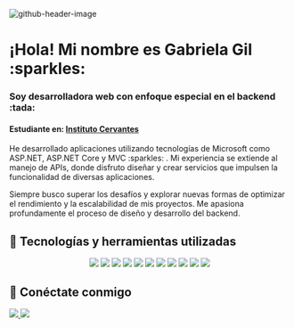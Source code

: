 
![github-header-image](https://github.com/user-attachments/assets/fd52ef9a-9f6e-4a1f-8971-ce2eb5d80328)

<h1>¡Hola! Mi nombre es Gabriela Gil :sparkles: </h1>

<h3>Soy desarrolladora web con enfoque especial en el backend :tada:</h3>

<h4>Estudiante en: <a href="https://www.cervantes.edu.ar/"> <b>Instituto Cervantes</b></a></h4>

<p>He desarrollado aplicaciones utilizando tecnologías de Microsoft como ASP.NET, ASP.NET Core y MVC :sparkles: . Mi experiencia se extiende al manejo de APIs, donde disfruto diseñar y crear servicios que impulsen la funcionalidad de diversas aplicaciones.</p>

<p>Siempre busco superar los desafíos y explorar nuevas formas de optimizar el rendimiento y la escalabilidad de mis proyectos. Me apasiona profundamente el proceso de diseño y desarrollo del backend.</p>


## 🔗 **Tecnologías y herramientas utilizadas**  

<p align="center">
  <img src="https://img.shields.io/badge/C%23-239120?style=for-the-badge&logo=csharp&logoColor=white" />
  <img src="https://img.shields.io/badge/.NET-512BD4?style=for-the-badge&logo=dotnet&logoColor=white" />
  <img src="https://img.shields.io/badge/SQL%20Server-CC2927?style=for-the-badge&logo=microsoftsqlserver&logoColor=white" />
  <img src="https://img.shields.io/badge/JavaScript-F7DF1E?style=for-the-badge&logo=javascript&logoColor=black" />
  <img src="https://img.shields.io/badge/React-61DAFB?style=for-the-badge&logo=react&logoColor=black" />
  <img src="https://img.shields.io/badge/HTML5-E34F26?style=for-the-badge&logo=html5&logoColor=white" />
  <img src="https://img.shields.io/badge/CSS3-1572B6?style=for-the-badge&logo=css3&logoColor=white" />
  <img src="https://img.shields.io/badge/Flutter-02569B?style=for-the-badge&logo=flutter&logoColor=white" />
  <img src="https://img.shields.io/badge/Firebase-FFCA28?style=for-the-badge&logo=firebase&logoColor=black" />
  <img src="https://img.shields.io/badge/GitHub-181717?style=for-the-badge&logo=github&logoColor=white" />
  <img src="https://img.shields.io/badge/Redis-DC382D?style=for-the-badge&logo=redis&logoColor=white" />
</p>

## 🔗 **Conéctate conmigo**  
<p align="left">
  <a href="https://linkedin.com/in/gabriela-gil-duarte1994/" target="_blank">
    <img src="https://img.shields.io/badge/LinkedIn-0A66C2?style=for-the-badge&logo=linkedin&logoColor=white" />
  </a>
  <a href="mailto:duarte.gabriela1994@gmail.com">
    <img src="https://img.shields.io/badge/Gmail-D14836?style=for-the-badge&logo=gmail&logoColor=white" />
  </a>
</p>


